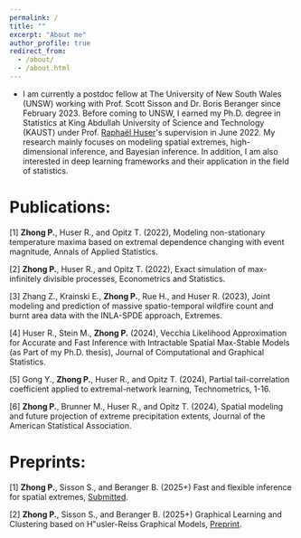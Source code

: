 ```yaml
---
permalink: /
title: ""
excerpt: "About me"
author_profile: true
redirect_from: 
  - /about/
  - /about.html
---
```


* I am currently a postdoc fellow at The University of New South Wales (UNSW) working with Prof. Scott Sisson and Dr. Boris Beranger since February 2023. Before coming to UNSW, I earned my Ph.D. degree in Statistics at King Abdullah University of Science and Technology (KAUST) under Prof. [Raphaël Huser](https://cemse.kaust.edu.sa/stat/people/person/raphael-huser)'s supervision in June 2022. My research mainly focuses on modeling spatial extremes, high-dimensional inference, and Bayesian inference. In addition, I am also interested in deep learning frameworks and their application in the field of statistics. 

Publications:
===
[1] **Zhong P.**, Huser R., and Opitz T. (2022), Modeling non-stationary temperature maxima based on extremal dependence changing with event magnitude, Annals of Applied Statistics.

[2] **Zhong P.**, Huser R., and Opitz T. (2022), Exact simulation of max-infinitely divisible processes, Econometrics and Statistics.

[3] Zhang Z., Krainski E., **Zhong P.**, Rue H., and Huser R. (2023), Joint modeling and prediction of massive spatio-temporal wildfire count and burnt area data with the INLA-SPDE approach, Extremes.

[4] Huser R., Stein M., **Zhong P.** (2024), Vecchia Likelihood Approximation for Accurate and Fast Inference with Intractable Spatial Max-Stable Models (as Part of my Ph.D. thesis), Journal of Computational and Graphical Statistics.

[5] Gong Y., **Zhong P.**, Huser R., and Opitz T. (2024), Partial tail-correlation coefficient applied to extremal-network learning, Technometrics, 1-16.

[6] **Zhong P.**, Brunner M., Huser R., and Opitz T. (2024), Spatial modeling and future projection of extreme precipitation extents, Journal of the American Statistical Association.

Preprints:
===
[1] **Zhong P.**, Sisson S., and Beranger B. (2025+) Fast and flexible inference for spatial extremes, [Submitted](https://arxiv.org/abs/2407.13958).

[2] **Zhong P.**, Sisson S., and Beranger B. (2025+) Graphical Learning and Clustering based on H\"usler-Reiss Graphical Models, [Preprint](/files/GraphicalExtremes.pdf).